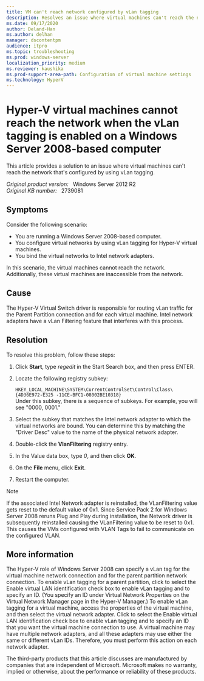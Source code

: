 ```yaml
---
title: VM can't reach network configured by vLan tagging
description: Resolves an issue where virtual machines can't reach the network that's configured by using vLan tagging.
ms.date: 09/17/2020
author: Deland-Han
ms.author: delhan
manager: dscontentpm
audience: itpro
ms.topic: troubleshooting
ms.prod: windows-server
localization_priority: medium
ms.reviewer: kaushika
ms.prod-support-area-path: Configuration of virtual machine settings
ms.technology: HyperV
---
```

# Hyper-V virtual machines cannot reach the network when the vLan tagging is enabled on a Windows Server 2008-based computer

This article provides a solution to an issue where virtual machines can't reach the network that's configured by using vLan tagging.

_Original product version:_ &nbsp; Windows Server 2012 R2  
_Original KB number:_ &nbsp; 2739081

## Symptoms

Consider the following scenario:

- You are running a Windows Server 2008-based computer.
- You configure virtual networks by using vLan tagging for Hyper-V virtual machines.
- You bind the virtual networks to Intel network adapters.

In this scenario, the virtual machines cannot reach the network. Additionally, these virtual machines are inaccessible from the network.

## Cause

The Hyper-V Virtual Switch driver is responsible for routing vLan traffic for the Parent Partition connection and for each virtual machine. Intel network adapters have a vLan Filtering feature that interferes with this process.

## Resolution

To resolve this problem, follow these steps:

1. Click **Start**, type *regedit* in the Start Search box, and then press ENTER.
2. Locate the following registry subkey:

    `HKEY_LOCAL_MACHINE\SYSTEM\CurrentControlSet\Control\Class\{4D36E972-E325 -11CE-BFC1-08002BE10318}`  
    Under this subkey, there is a sequence of subkeys. For example, you will see "0000, 0001."
3. Select the subkey that matches the Intel network adapter to which the virtual networks are bound. You can determine this by matching the "Driver Desc" value to the name of the physical network adapter.
4. Double-click the **VlanFiltering** registry entry.
5. In the Value data box, type *0*, and then click **OK**.
6. On the **File** menu, click **Exit**.
7. Restart the computer.

> [!NOTE]
> If the associated Intel Network adapter is reinstalled, the VLanFiltering value gets reset to the default value of 0x1. Since Service Pack 2 for Windows Server 2008 reruns Plug and Play during installation, the Network driver is subsequently reinstalled causing the VLanFiltering value to be reset to 0x1. This causes the VMs configured with VLAN Tags to fail to communicate on the configured VLAN.

## More information

The Hyper-V role of Windows Server 2008 can specify a vLan tag for the virtual machine network connection and for the parent partition network connection. To enable vLan tagging for a parent partition, click to select the Enable virtual LAN identification check box to enable vLan tagging and to specify an ID. (You specify an ID under Virtual Network Properties on the Virtual Network Manager page in the Hyper-V Manager.)
To enable vLan tagging for a virtual machine, access the properties of the virtual machine, and then select the virtual network adapter. Click to select the Enable virtual LAN identification check box to enable vLan tagging and to specify an ID that you want the virtual machine connection to use. A virtual machine may have multiple network adapters, and all these adapters may use either the same or different vLan IDs. Therefore, you must perform this action on each network adapter.

The third-party products that this article discusses are manufactured by companies that are independent of Microsoft. Microsoft makes no warranty, implied or otherwise, about the performance or reliability of these products.
